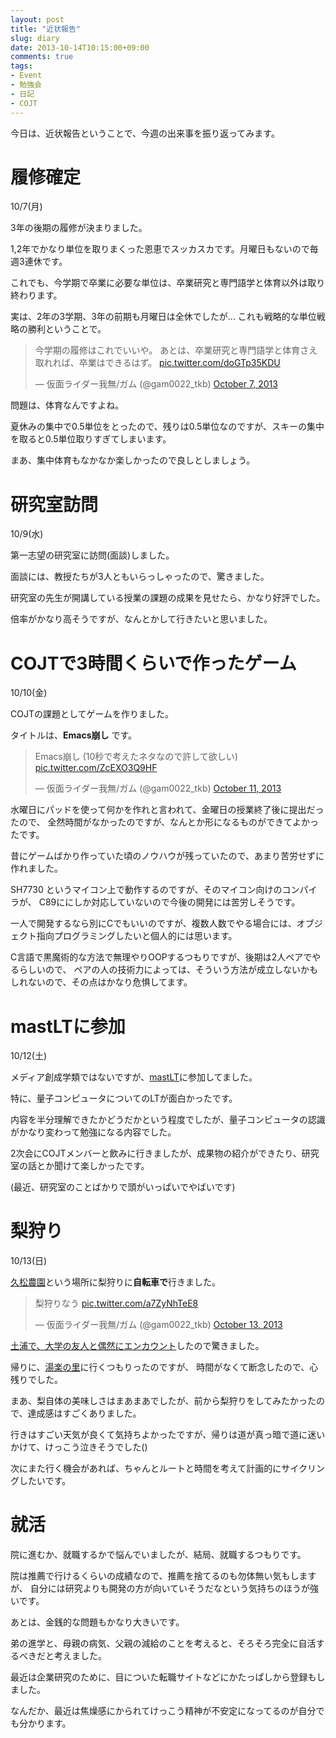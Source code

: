 ```yaml
---
layout: post
title: "近状報告"
slug: diary
date: 2013-10-14T10:15:00+09:00
comments: true
tags:
- Event
- 勉強会
- 日記
- COJT
---
```


今日は、近状報告ということで、今週の出来事を振り返ってみます。

<!--more-->

# 履修確定

10/7(月)

3年の後期の履修が決まりました。

1,2年でかなり単位を取りまくった恩恵でスッカスカです。月曜日もないので毎週3連休です。

これでも、今学期で卒業に必要な単位は、卒業研究と専門語学と体育以外は取り終わります。

実は、2年の3学期、3年の前期も月曜日は全休でしたが... これも戦略的な単位戦略の勝利ということで。

<blockquote class="twitter-tweet"><p>今学期の履修はこれでいいや。&#10;あとは、卒業研究と専門語学と体育さえ取れれば、卒業はできるはず。 <a href="http://t.co/doGTp35KDU">pic.twitter.com/doGTp35KDU</a></p>&mdash; 仮面ライダー我無/ガム (@gam0022_tkb) <a href="https://twitter.com/gam0022_tkb/statuses/387362668287238145">October 7, 2013</a></blockquote>

問題は、体育なんですよね。

夏休みの集中で0.5単位をとったので、残りは0.5単位なのですが、スキーの集中を取ると0.5単位取りすぎてしまいます。

まあ、集中体育もなかなか楽しかったので良しとしましょう。


# 研究室訪問

10/9(水)

第一志望の研究室に訪問(面談)しました。

面談には、教授たちが3人ともいらっしゃったので、驚きました。

研究室の先生が開講している授業の課題の成果を見せたら、かなり好評でした。

倍率がかなり高そうですが、なんとかして行きたいと思いました。


# COJTで3時間くらいで作ったゲーム

10/10(金)

COJTの課題としてゲームを作りました。

タイトルは、**Emacs崩し** です。

<blockquote class="twitter-tweet"><p>Emacs崩し (10秒で考えたネタなので許して欲しい) <a href="http://t.co/ZcEXO3Q9HF">pic.twitter.com/ZcEXO3Q9HF</a></p>&mdash; 仮面ライダー我無/ガム (@gam0022_tkb) <a href="https://twitter.com/gam0022_tkb/statuses/388558612513042432">October 11, 2013</a></blockquote>

水曜日にパッドを使って何かを作れと言われて、金曜日の授業終了後に提出だったので、
全然時間がなかったのですが、なんとか形になるものができてよかったです。

昔にゲームばかり作っていた頃のノウハウが残っていたので、あまり苦労せずに作れました。

SH7730 というマイコン上で動作するのですが、そのマイコン向けのコンパイラが、
C89ににしか対応していないので今後の開発には苦労しそうです。

一人で開発するなら別にCでもいいのですが、複数人数でやる場合には、オブジェクト指向プログラミングしたいと個人的には思います。

C言語で黒魔術的な方法で無理やりOOPするつもりですが、後期は2人ペアでやるらしいので、
ペアの人の技術力によっては、そういう方法が成立しないかもしれないので、その点はかなり危惧してます。


# mastLTに参加

10/12(土)

メディア創成学類ではないですが、[mastLT](http://atnd.org/events/42084)に参加してました。

特に、量子コンピュータについてのLTが面白かったです。

内容を半分理解できたかどうだかという程度でしたが、量子コンピュータの認識がかなり変わって勉強になる内容でした。

2次会にCOJTメンバーと飲みに行きましたが、成果物の紹介ができたり、研究室の話とか聞けて楽しかったです。

(最近、研究室のことばかりで頭がいっぱいでやばいです)


# 梨狩り

10/13(日)

[久松農園](http://www.hisamatsu-nouen.jp/hisamatsu-nouen-7.html)という場所に梨狩りに**自転車で**行きました。

<blockquote class="twitter-tweet"><p>梨狩りなう <a href="http://t.co/a7ZyNhTeE8">pic.twitter.com/a7ZyNhTeE8</a></p>&mdash; 仮面ライダー我無/ガム (@gam0022_tkb) <a href="https://twitter.com/gam0022_tkb/statuses/389275069236523009">October 13, 2013</a></blockquote>

[土浦で、大学の友人と偶然にエンカウント](http://daiki63rpc.hatenadiary.com/entry/2013/10/13/221614)したので驚きました。

帰りに、[湯楽の里](http://www.yurakirari.com/yuranosato/tenpo/tuchiura.html)に行くつもりったのですが、
時間がなくて断念したので、心残りでした。

まあ、梨自体の美味しさはまあまあでしたが、前から梨狩りをしてみたかったので、達成感はすごくありました。

行きはすごい天気が良くて気持ちよかったですが、帰りは道が真っ暗で道に迷いかけて、けっこう泣きそうでした()

次にまた行く機会があれば、ちゃんとルートと時間を考えて計画的にサイクリングしたいです。


# 就活

院に進むか、就職するかで悩んでいましたが、結局、就職するつもりです。

院は推薦で行けるくらいの成績なので、推薦を捨てるのも勿体無い気もしますが、
自分には研究よりも開発の方が向いていそうだなという気持ちのほうが強いです。

あとは、金銭的な問題もかなり大きいです。

弟の進学と、母親の病気、父親の減給のことを考えると、そろそろ完全に自活するべきだと考えました。

最近は企業研究のために、目についた転職サイトなどにかたっぱしから登録もしました。

なんだか、最近は焦燥感にかられてけっこう精神が不安定になってるのが自分でも分かります。


<script async src="//platform.twitter.com/widgets.js" charset="utf-8"></script>
